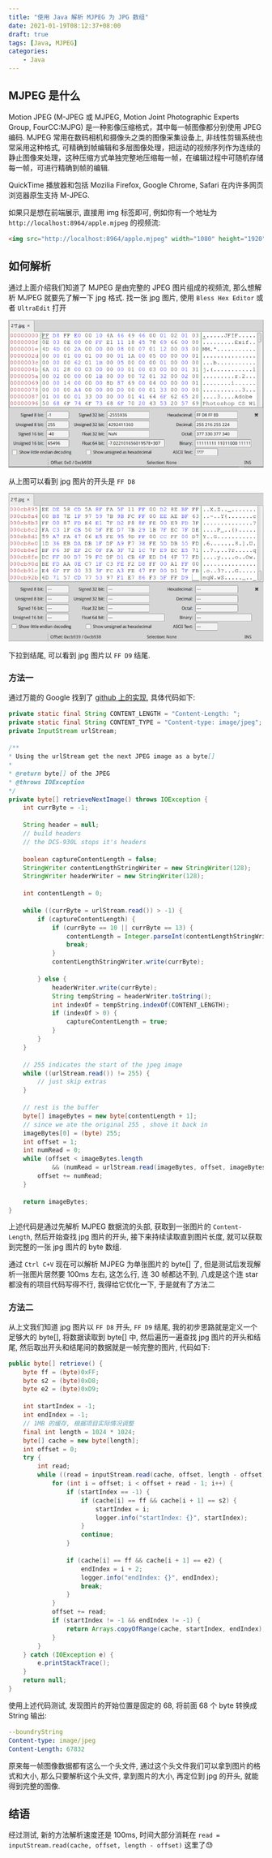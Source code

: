 ```yaml
---
title: "使用 Java 解析 MJPEG 为 JPG 数组"
date: 2021-01-19T08:12:37+08:00
draft: true
tags: [Java, MJPEG]
categories: 
    - Java
---
```


## MJPEG 是什么

Motion JPEG (M-JPEG 或 MJPEG, Motion Joint Photographic Experts Group, FourCC:MJPG) 是一种影像压缩格式，其中每一帧图像都分别使用 JPEG 编码. MJPEG 常用在数码相机和摄像头之类的图像采集设备上, 非线性剪辑系统也常采用这种格式, 可精确到帧编辑和多层图像处理，把运动的视频序列作为连续的静止图像来处理，这种压缩方式单独完整地压缩每一帧，在编辑过程中可随机存储每一帧，可进行精确到帧的编辑.

QuickTime 播放器和包括 Mozilia Firefox, Google Chrome, Safari 在内许多网页浏览器原生支持 M-JPEG.

如果只是想在前端展示, 直接用 img 标签即可, 例如你有一个地址为 `http://localhost:8964/apple.mjpeg` 的视频流:

```html
<img src="http://localhost:8964/apple.mjpeg" width="1080" height="1920">
```

## 如何解析

通过上面介绍我们知道了 MJPEG 是由完整的 JPEG 图片组成的视频流, 那么想解析 MJPEG 就要先了解一下 jpg 格式. 找一张 jpg 图片, 使用 `Bless Hex Editor` 或者 `UltraEdit` 打开

![hex-start](/images/2021-01-19-jpg-hex-start.png)

从上图可以看到 jpg 图片的开头是 `FF D8`

![hex-end](/images/2021-01-19-jpg-hex-end.png)

下拉到结尾, 可以看到 jpg 图片以 `FF D9` 结尾.

### 方法一

通过万能的 Google 找到了 [github 上的实现](https://github.com/andrealaforgia/mjpeg-client/blob/master/src/main/java/com/andrealaforgia/mjpegclient/MjpegRunner.java), 具体代码如下:

```java
private static final String CONTENT_LENGTH = "Content-Length: ";
private static final String CONTENT_TYPE = "Content-type: image/jpeg";
private InputStream urlStream;

/**
* Using the urlStream get the next JPEG image as a byte[]
*
* @return byte[] of the JPEG
* @throws IOException
*/
private byte[] retrieveNextImage() throws IOException {
    int currByte = -1;

    String header = null;
    // build headers
    // the DCS-930L stops it's headers

    boolean captureContentLength = false;
    StringWriter contentLengthStringWriter = new StringWriter(128);
    StringWriter headerWriter = new StringWriter(128);

    int contentLength = 0;

    while ((currByte = urlStream.read()) > -1) {
        if (captureContentLength) {
            if (currByte == 10 || currByte == 13) {
                contentLength = Integer.parseInt(contentLengthStringWriter.toString());
                break;
            }
            contentLengthStringWriter.write(currByte);

        } else {
            headerWriter.write(currByte);
            String tempString = headerWriter.toString();
            int indexOf = tempString.indexOf(CONTENT_LENGTH);
            if (indexOf > 0) {
                captureContentLength = true;
            }
        }
    }

    // 255 indicates the start of the jpeg image
    while ((urlStream.read()) != 255) {
        // just skip extras
    }

    // rest is the buffer
    byte[] imageBytes = new byte[contentLength + 1];
    // since we ate the original 255 , shove it back in
    imageBytes[0] = (byte) 255;
    int offset = 1;
    int numRead = 0;
    while (offset < imageBytes.length
            && (numRead = urlStream.read(imageBytes, offset, imageBytes.length - offset)) >= 0) {
        offset += numRead;
    }

    return imageBytes;
}
```

上述代码是通过先解析 MJPEG 数据流的头部, 获取到一张图片的 `Content-Length`, 然后开始查找 jpg 图片的开头, 接下来持续读取直到图片长度, 就可以获取到完整的一张 jpg 图片的 byte 数组.

通过 `Ctrl C+V` 现在可以解析 MJPEG 为单张图片的 byte[] 了, 但是测试后发现解析一张图片居然要 100ms 左右, 这怎么行, 连 30 帧都达不到, 八成是这个连 star 都没有的项目代码写得不行, 我得给它优化一下, 于是就有了方法二

### 方法二

从上文我们知道 jpg 图片以 `FF D8` 开头, `FF D9` 结尾, 我的初步思路就是定义一个足够大的 byte[], 将数据读取到 byte[] 中, 然后遍历一遍查找 jpg 图片的开头和结尾, 然后取出开头和结尾间的数据就是一帧完整的图片, 代码如下:

```java
public byte[] retrieve() {
    byte ff = (byte)0xFF;
    byte s2 = (byte)0xD8;
    byte e2 = (byte)0xD9;

    int startIndex = -1;
    int endIndex = -1;
    // 1MB 的缓存, 根据项目实际情况调整
    final int length = 1024 * 1024;
    byte[] cache = new byte[length];
    int offset = 0;
    try {
        int read;
        while ((read = inputStream.read(cache, offset, length - offset)) != -1) {
            for (int i = offset; i < offset + read - 1; i++) {
                if (startIndex == -1) {
                    if (cache[i] == ff && cache[i + 1] == s2) {
                        startIndex = i;
                        logger.info("startIndex: {}", startIndex);
                    }
                    continue;
                }

                if (cache[i] == ff && cache[i + 1] == e2) {
                    endIndex = i + 2;
                    logger.info("endIndex: {}", endIndex);
                    break;
                }
            }
            offset += read;
            if (startIndex != -1 && endIndex != -1) {
                return Arrays.copyOfRange(cache, startIndex, endIndex);
            }
        }
    } catch (IOException e) {
        e.printStackTrace();
    }
    return null;
}
```

使用上述代码测试, 发现图片的开始位置是固定的 68, 将前面 68 个 byte 转换成 String 输出:

```yaml
--boundryString
Content-type: image/jpeg
Content-Length: 67832
```

原来每一帧图像数据都有这么一个头文件, 通过这个头文件我们可以拿到图片的格式和大小, 那么只要解析这个头文件, 拿到图片的大小, 再定位到 jpg 的开头, 就能得到完整的图像.

## 结语

经过测试, 新的方法解析速度还是 100ms, 时间大部分消耗在 `read = inputStream.read(cache, offset, length - offset)` 这里了😓
